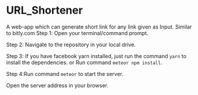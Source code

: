 # URL_Shortener
A web-app which can generate short link for any link given as Input. Similar to bitly.com
Step 1: Open your terminal/command prompt.

Step 2: Navigate to the repository in your local drive.

Step 3: If you have facebook yarn installed, just run the command `yarn` to install the dependencies. 
                  or        Run command `meteor npm install`.

Step 4:Run command `meteor` to start the server.


Open the server address in your browser.
